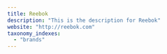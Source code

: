 ```yaml
---
title: Reebok
description: "This is the description for Reebok"
website: "http://reebok.com"
taxonomy_indexes:
  - "brands"
---
```

